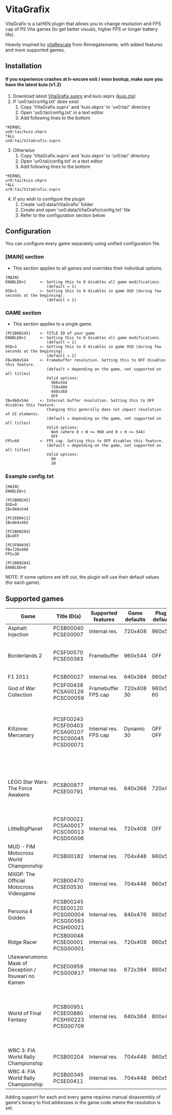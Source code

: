 # VitaGrafix
VitaGrafix is a taiHEN plugin that allows you to change resolution and FPS cap of PS Vita games (to get better visuals, higher FPS or longer battery life).

Heavily inspired by [vitaRescale](https://github.com/Rinnegatamante/vitaRescale) from Rinnegatamante, with added features and more supported games.

## Installation
#### If you experience crashes at h-encore exit / enso bootup, make sure you have the latest kuio (v1.2)
1. Download latest [VitaGrafix.suprx](https://github.com/Electry/VitaGrafix/releases) and kuio.skprx ([kuio.zip](https://github.com/Rinnegatamante/kuio/releases))
2. If 'ux0:tai/config.txt' does exist
    1. Copy 'VitaGrafix.suprx' and 'kuio.skprx' to 'ux0:tai/' directory
    2. Open 'ux0:tai/config.txt' in a text editor
    3. Add following lines to the bottom
```
*KERNEL
ux0:tai/kuio.skprx
*ALL
ux0:tai/VitaGrafix.suprx
```
3. Otherwise
    1. Copy 'VitaGrafix.suprx' and 'kuio.skprx' to 'ur0:tai/' directory
    2. Open 'ur0:tai/config.txt' in a text editor
    3. Add following lines to the bottom
```
*KERNEL
ur0:tai/kuio.skprx
*ALL
ur0:tai/VitaGrafix.suprx
```
4. If you wish to configure the plugin
    1. Create 'ux0:data/VitaGrafix' folder
    2. Create and open 'ux0:data/VitaGrafix/config.txt' file
    3. Refer to the configuration section below

## Configuration
You can configure every game separately using unified configuration file.

### [MAIN] section
- This section applies to all games and overrides their individual options.
```
[MAIN]
ENABLED=1      <- Setting this to 0 disables all game modifications.
                  (default = 1)
OSD=1          <- Setting this to 0 disables in game OSD (during few seconds at the beginning).
                  (default = 1)
```

### GAME section
- This section applies to a single game.
```
[PCSB00245]    <- TITLE ID of your game
ENABLED=1      <- Setting this to 0 disables all game modifications.
                  (default = 1)
OSD=1          <- Setting this to 0 disables in game OSD (during few seconds at the beginning).
                  (default = 1)
FB=960x544     <- Framebuffer resolution. Setting this to OFF disables this feature.
                  (default = depending on the game, not supported on all titles)
                  Valid options:
                    960x544
                    720x408
                    640x368
                    OFF
IB=960x544     <- Internal buffer resolution. Setting this to OFF disables this feature.
                  Changing this generally does not impact resolution of UI elements.
                  (default = depending on the game, not supported on all titles)
                  Valid options:
                    WxH (where 0 < W <= 960 and 0 < H <= 544)
                    OFF
FPS=60         <- FPS cap. Setting this to OFF disables this feature.
                  (default = depending on the game, not supported on all titles)
                  Valid options:
                    60
                    30
```

### Example config.txt
```
[MAIN]
ENABLED=1

[PCSB00245]
OSD=0
IB=960x544

[PCSE00411]
IB=864x492

[PCSB00204]
IB=OFF

[PCSF00438]
FB=720x408
FPS=30

[PCSB00204]
ENABLED=0
```
NOTE: If some options are left out, the plugin will use their default values (for each game).

## Supported games
| Game          | Title ID(s)   | Supported features | Game defaults | Plugin defaults | Notes |
| ------------- | ------------- | ------------------ | ------------- | --------------- | ----- |
| Asphalt: Injection | PCSB00040 <br/> PCSE00007 | Internal res. | 720x408 | 960x544 | |
| Borderlands 2 | PCSF00570 <br/> PCSE00383 | Framebuffer | 960x544 | OFF | Only works at 960x544 and 640x368 |
| F1 2011 | PCSB00027 | Internal res. | 640x384 | 960x544 | |
| God of War Collection | PCSF00438 <br/> PCSA00126 <br/> PCSC00059 | Framebuffer <br/> FPS cap | 720x408 <br/> 30 | 960x544 <br/> 60 | Both GoW 1 + 2 |
| Killzone: Mercenary | PCSF00243 <br/> PCSF00403 <br/> PCSA00107 <br/> PCSC00045 <br/> PCSD00071 | Internal res. <br/> FPS cap | Dynamic <br/> 30 | OFF <br/> OFF | Input doesn't work when framerate is > 59. <br/> Particles are rendered separately. |
| LEGO Star Wars: The Force Awakens | PCSB00877 <br/> PCSE00791 | Internal res. | 640x368 | 720x408 | Game crashes when opening pause menu at high resolutions. |
| LittleBigPlanet | PCSF00021 <br/> PCSA00017 <br/> PCSC00013 <br/> PCSD00006 | Internal res. | 720x408 | OFF | Particles cause artifacts at native res. |
| MUD - FIM Motocross World Championship | PCSB00182 | Internal res. | 704x448 | 960x544 | |
| MXGP: The Official Motocross Videogame | PCSB00470 <br/> PCSE00530 | Internal res. | 704x448 | 960x544 | |
| Persona 4 Golden | PCSB00245 <br/> PCSE00120 <br/> PCSG00004 <br/> PCSG00563 <br/> PCSH00021 | Internal res. | 840x476 | 960x544 | |
| Ridge Racer | PCSB00048 <br/> PCSE00001 <br/> PCSG00001 | Internal res. | 720x408 | 960x544 | |
| Utawarerumono: Mask of Deception / Itsuwari no Kamen | PCSE00959 <br/> PCSG00617 | Internal res. | 672x384 | 960x544 | |
| World of Final Fantasy | PCSB00951 <br/> PCSE00880 <br/> PCSH00223 <br/> PCSG00709 | Internal res. | 640x384 | 800x480 | Only few resolutions work properly (with visible effects and no glitches) |
| WRC 3: FIA World Rally Championship | PCSB00204 | Internal res. | 704x448 | 960x544 | |
| WRC 4: FIA World Rally Championship | PCSB00345 <br/> PCSE00411 | Internal res. | 704x448 | 960x544 | |


Adding support for each and every game requires manual disassembly of game's binary to find addresses in the game code where the resolution is set.
